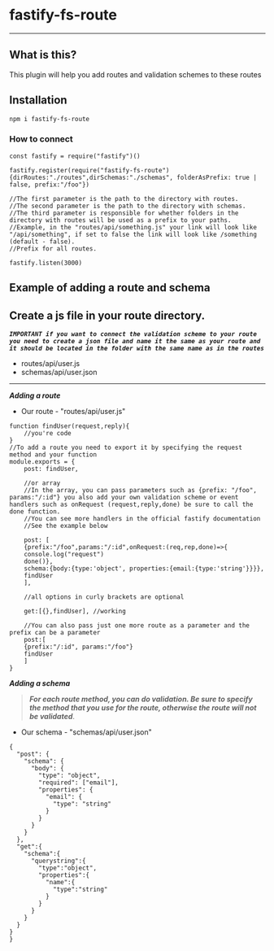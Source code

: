 # fastify-fs-route
---
## What is this? 
This plugin will help you add routes and validation schemes to these routes

## Installation 
`npm i fastify-fs-route`

### How to connect
```
const fastify = require("fastify")()

fastify.register(require("fastify-fs-route"){dirRoutes:"./routes",dirSchemas:"./schemas", folderAsPrefix: true | false, prefix:"/foo"})

//The first parameter is the path to the directory with routes.
//The second parameter is the path to the directory with schemas.
//The third parameter is responsible for whether folders in the directory with routes will be used as a prefix to your paths. 
//Example, in the "routes/api/something.js" your link will look like "/api/something", if set to false the link will look like /something (default - false).
//Prefix for all routes.

fastify.listen(3000)
```

## Example of adding a route and schema

Сreate a js file in your route directory.
---
***`IMPORTANT if you want to connect the validation scheme to your route you need to create a json file and name it the same as your route and it should be located in the folder with the same name as in the routes`***

* routes/api/user.js
* schemas/api/user.json
---
***Adding a route***
* Our route - "routes/api/user.js"
```
function findUser(request,reply){
    //you're code
}
//To add a route you need to export it by specifying the request method and your function
module.exports = {
    post: findUser,
    
    //or array
    //In the array, you can pass parameters such as {prefix: "/foo", params:"/:id"} you also add your own validation scheme or event handlers such as onRequest (request,reply,done) be sure to call the done function.        
    //You can see more handlers in the official fastify documentation 
    //See the example below
    
    post: [
    {prefix:"/foo",params:"/:id",onRequest:(req,rep,done)=>{
    console.log("request") 
    done()},
    schema:{body:{type:'object', properties:{email:{type:'string'}}}},
    findUser
    ],
    
    //all options in curly brackets are optional
    
    get:[{},findUser], //working
    
    //You can also pass just one more route as a parameter and the prefix can be a parameter
    post:[ 
    {prefix:"/:id", params:"/foo"}
    findUser
    ]
}
```
***Adding a schema***

> ***For each route method, you can do validation.
> Be sure to specify the method that you use for the route, otherwise the route will not be validated***.

* Our schema - "schemas/api/user.json"
```
{
  "post": {
    "schema": {
      "body": {
        "type": "object",
        "required": ["email"],
        "properties": {
          "email": {
            "type": "string"
          }
        }
      }
    }
  },
  "get":{
    "schema":{
      "querystring":{
        "type":"object",
        "properties":{
          "name":{
            "type":"string"
          }
        }
      }
    }
  }
}
}

```
